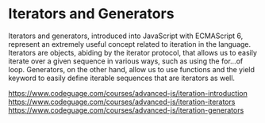 # Iterators and Generators

Iterators and generators, introduced into JavaScript with ECMAScript 6, represent an extremely useful concept related to iteration in the language. Iterators are objects, abiding by the iterator protocol, that allows us to easily iterate over a given sequence in various ways, such as using the for...of loop. Generators, on the other hand, allow us to use functions and the yield keyword to easily define iterable sequences that are iterators as well.

https://www.codeguage.com/courses/advanced-js/iteration-introduction  
https://www.codeguage.com/courses/advanced-js/iteration-iterators  
https://www.codeguage.com/courses/advanced-js/iteration-generators
